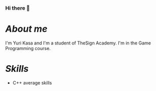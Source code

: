 ### Hi there 👋

# *About me*

I'm Yuri Kasa and I'm a student of TheSign Academy.
I'm in the Game Programming course.

# *Skills*

- C++ average skills
